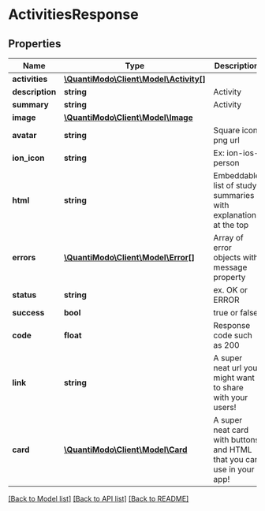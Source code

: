 # ActivitiesResponse

## Properties
Name | Type | Description | Notes
------------ | ------------- | ------------- | -------------
**activities** | [**\QuantiModo\Client\Model\Activity[]**](Activity.md) |  | 
**description** | **string** | Activity | [optional] 
**summary** | **string** | Activity | [optional] 
**image** | [**\QuantiModo\Client\Model\Image**](Image.md) |  | [optional] 
**avatar** | **string** | Square icon png url | [optional] 
**ion_icon** | **string** | Ex: ion-ios-person | [optional] 
**html** | **string** | Embeddable list of study summaries with explanation at the top | [optional] 
**errors** | [**\QuantiModo\Client\Model\Error[]**](Error.md) | Array of error objects with message property | [optional] 
**status** | **string** | ex. OK or ERROR | [optional] 
**success** | **bool** | true or false | [optional] 
**code** | **float** | Response code such as 200 | [optional] 
**link** | **string** | A super neat url you might want to share with your users! | [optional] 
**card** | [**\QuantiModo\Client\Model\Card**](Card.md) | A super neat card with buttons and HTML that you can use in your app! | [optional] 

[[Back to Model list]](../README.md#documentation-for-models) [[Back to API list]](../README.md#documentation-for-api-endpoints) [[Back to README]](../README.md)


